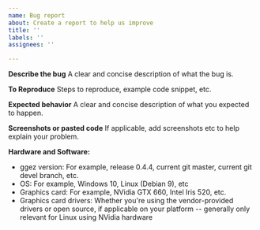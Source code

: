 ```yaml
---
name: Bug report
about: Create a report to help us improve
title: ''
labels: ''
assignees: ''

---
```


**Describe the bug**
A clear and concise description of what the bug is.

**To Reproduce**
Steps to reproduce, example code snippet, etc.

**Expected behavior**
A clear and concise description of what you expected to happen.

**Screenshots or pasted code**
If applicable, add screenshots etc to help explain your problem.

**Hardware and Software:**
 - ggez version: For example, release 0.4.4, current git master, current git devel branch, etc.
 - OS: For example, Windows 10, Linux (Debian 9), etc
 - Graphics card: For example, NVidia GTX 660, Intel Iris 520, etc.
 - Graphics card drivers: Whether you're using the vendor-provided drivers or open source, if applicable on your platform -- generally only relevant for Linux using NVidia hardware
